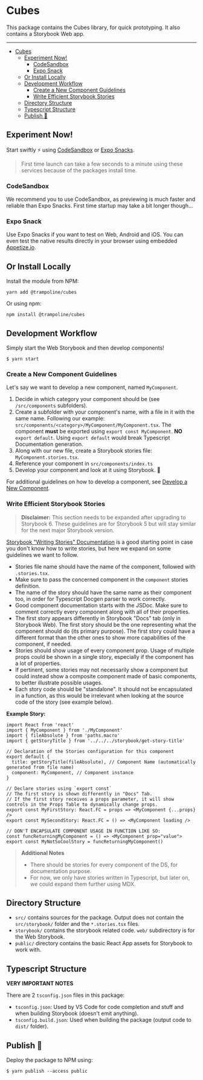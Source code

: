 # Cubes

This package contains the Cubes library, for quick prototyping. It also contains a Storybook Web app.

---

- [Cubes](#cubes)
  - [Experiment Now!](#experiment-now)
    - [CodeSandbox](#codesandbox)
    - [Expo Snack](#expo-snack)
  - [Or Install Locally](#or-install-locally)
  - [Development Workflow](#development-workflow)
    - [Create a New Component Guidelines](#create-a-new-component-guidelines)
    - [Write Efficient Storybook Stories](#write-efficient-storybook-stories)
  - [Directory Structure](#directory-structure)
  - [Typescript Structure](#typescript-structure)
  - [Publish :rocket:](#publish-)

## Experiment Now!

Start swiftly ⚡ using [CodeSandbox](https://codesandbox.io/s/github/alexbchr/cubes-basic-sandbox) or [Expo Snacks](https://snack.expo.io/@git/github.com/alexbchr/cubes-basic-sandbox).

> First time launch can take a few seconds to a minute using these services because of the packages install time.

### CodeSandbox

We recommend you to use CodeSandbox, as previewing is much faster and reliable than Expo Snacks. First time startup may take a bit longer though...

### Expo Snack

Use Expo Snacks if you want to test on Web, Android and iOS. You can even test the native results directly in your browser using embedded [Appetize.io](https://appetize.io/).

## Or Install Locally

Install the module from NPM:

```shell
yarn add @trampoline/cubes
```

Or using npm:

```shell
npm install @trampoline/cubes
```

## Development Workflow

Simply start the Web Storybook and then develop components!

```shell
$ yarn start
```

### Create a New Component Guidelines

Let's say we want to develop a new component, named `MyComponent`.

1. Decide in which category your component should be (see `/src/components` subfolders).
2. Create a subfolder with your component's name, with a file in it with the same name. Following our example: `src/components/<category>/MyComponent/MyComponent.tsx`. The component **must** be exported using `export const MyComponent`. **NO** `export default`. Using `export default` would break Typescript Documentation generation.
3. Along with our new file, create a Storybook stories file: `MyComponent.stories.tsx`.
4. Reference your component in `src/components/index.ts`
5. Develop your component and look at it using Storybook. :rocket:

For additional guidelines on how to develop a component, see [Develop a New Component](/docs/mobile-app/Develop-a-New-Component).

### Write Efficient Storybook Stories

> **Disclaimer:** This section needs to be expanded after upgrading to Storybook 6. These guidelines are for Storybook 5 but will stay similar for the next major Storybook version.

[Storybook "Writing Stories" Documentation](https://storybook.js.org/docs/basics/writing-stories/) is a good starting point in case you don't know how to write stories, but here we expand on some guidelines we want to follow.

- Stories file name should have the name of the component, followed with `.stories.tsx`.
- Make sure to pass the concerned component in the `component` stories definition.
- The name of the story should have the same name as their component too, in order for Typescript Docgen parser to work correctly.
- Good component documentation starts with the JSDoc. Make sure to comment correctly every component along with all of their properties.
- The first story appears differently in Storybook "Docs" tab (only in Storybook Web). The first story should be the one representing what the component should do (its primary purpose). The first story could have a different format than the other ones to show more capabilities of the component, if needed.
- Stories should show usage of every component prop. Usage of multiple props could be shown in a single story, especially if the component has a lot of properties.
- If pertinent, some stories may not necessarily show a component but could instead show a composite component made of basic components, to better illustrate possible usages.
- Each story code should be "standalone". It should not be encapsulated in a function, as this would be irrelevant when looking at the source code of the story (see example below).

**Example Story:**

```tsx
import React from 'react'
import { MyComponent } from './MyComponent'
import { fileAbsolute } from 'paths.macro'
import { getStoryTitle } from '../../../storybook/get-story-title'

// Declaration of the Stories configuration for this component
export default {
  title: getStoryTitle(fileAbsolute), // Component Name (automatically generated from file name)
  component: MyComponent, // Component instance
}

// Declare stories using `export const`
// The first story is shown differently in "Docs" Tab.
// If the first story receives a props parameter, it will show controls in the Props Table to dynamically change props.
export const MyFirstStory: React.FC = props => <MyComponent {...props} />
export const MySecondStory: React.FC = () => <MyComponent loading />

// DON'T ENCAPSULATE COMPONENT USAGE IN FUNCTION LIKE SO:
const funcReturningMyComponent = () => <MyComponent prop="value">
export const MyNotSoCoolStory = funcReturningMyComponent()
```

> **Additional Notes**
>
> - There should be stories for every component of the DS, for documentation purpose.
> - For now, we only have stories written in Typescript, but later on, we could expand them further using MDX.

## Directory Structure

- `src/` contains sources for the package. Output does not contain the `src/storybook/` folder and the `*.stories.tsx` files.
- `storybook/` contains the storybook related code. `web/` subdirectory is for the Web Storybook.
- `public/` directory contains the basic React App assets for Storybook to work with.

## Typescript Structure

**VERY IMPORTANT NOTES**

There are 2 `tsconfig.json` files in this package:

- `tsconfig.json`: Used by VS Code for code completion and stuff and when building Storybook (doesn't emit anything).
- `tsconfig.build.json`: Used when building the package (output code to `dist/` folder).

## Publish :rocket:

Deploy the package to NPM using:

```shell
$ yarn publish --access public
```
